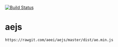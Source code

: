 [![Build Status](https://travis-ci.org/aeei/aejs.svg)](https://travis-ci.org/aeei/aejs)
# aejs
```
https://rawgit.com/aeei/aejs/master/dist/ae.min.js
```